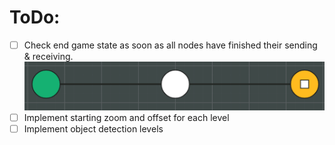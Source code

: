 # ToDo:
- [ ] Check end game state as soon as all nodes have finished their sending 
& receiving. ![Reproduce](res/github/todo-1.png) 
- [ ] Implement starting zoom and offset for each level
- [ ] Implement object detection levels